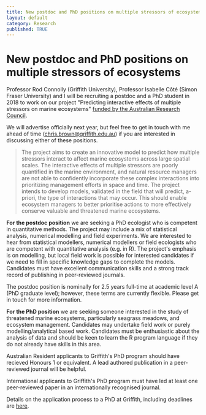 ```yaml
---
title: New postdoc and PhD positions on multiple stressors of ecosystems
layout: default
category: Research
published: TRUE
---
```


# New postdoc and PhD positions on multiple stressors of ecosystems

Professor Rod Connolly (Griffith University), Professor Isabelle Côté (Simon Fraser University) and I will be recruiting a postdoc and a PhD student in 2018 to work on our project "Predicting interactive effects of multiple stressors on marine ecosystems" [funded by the Australian Research Council](http://www.seascapemodels.org/research/2017/11/10/interacting-impacts-grant.html).

We will advertise officially next year, but feel free to get in touch with me ahead of time (chris.brown@griffith.edu.au) if you are interested in discussing either of these positions.

> The project aims to create an innovative model to predict how multiple stressors interact to affect marine ecosystems across large spatial scales. The interactive effects of multiple stressors are poorly quantified in the marine environment, and natural resource managers are not able to confidently incorporate these complex interactions into prioritizing management efforts in space and time. The project intends to develop models, validated in the field that will predict, a-priori, the type of interactions that may occur. This should enable ecosystem managers to better prioritise actions to more effectively conserve valuable and threatened marine ecosystems.

**For the postdoc position** we are seeking a PhD ecologist who is competent in quantitative methods. The project may include a mix of statistical analysis, numerical modelling and field experiments. We are interested to hear from statistical modellers, numerical modellers or field ecologists who are competent with quantitative analysis (e.g. in R). The project's emphasis is on modelling, but local field work is possible for interested candidates if we need to fill in specific knowledge gaps to complete the models. Candidates must have excellent communication skills and a strong track record of publishing in peer-reviewed journals.

The postdoc position is nominally for 2.5 years full-time at academic level A (PhD graduate level); however, these terms are currently flexible. Please get in touch for more information.

**For the PhD position** we are seeking someone interested in the study of threatened marine ecosystems, particularly seagrass meadows, and ecosystem management. Candidates may undertake field work or purely modelling/analytical based work. Candidates must be enthusiastic about the analysis of data and should be keen to learn the R program language if they do not already have skills in this area.

Australian Resident applicants to Griffith's PhD program should have recieved Honours 1 or equivalent. A lead authored publication in a peer-reviewed journal will be helpful.

International applicants to Griffith's PhD program must have led at least one peer-reviewed paper in an internationally recognised journal.

Details on the application process to a PhD at Griffith, including deadlines are [here](https://degrees.griffith.edu.au/Program/6001/Overview/International).
